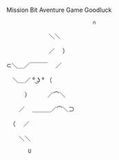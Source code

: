 Mission Bit 
Aventure Game
Goodluck


                                ∩

　　　　　　　＼＼

　　　　　　　／　 ）

⊂＼＿／￣￣￣　 ／

　＼＿／   ° ͜ʖ ° （

　　　）　　 　／⌒＼

　　／　 ＿＿＿／⌒＼⊃

　（　 ／

　　＼＼

           U
